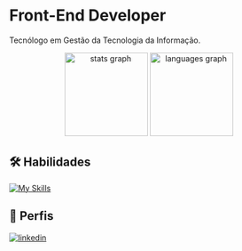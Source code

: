 
# Front-End Developer

Tecnólogo em Gestão da Tecnologia da Informação.


<div align="center">
  <img src="https://github-readme-stats.vercel.app/api?username=NikiMorus&hide_title=false&hide_rank=false&show_icons=true&include_all_commits=true&count_private=true&disable_animations=false&theme=dracula&locale=en&hide_border=false" height="150" alt="stats graph"  />
  <img src="https://github-readme-stats.vercel.app/api/top-langs?username=NikiMorus&locale=en&hide_title=false&layout=compact&card_width=320&langs_count=5&theme=dracula&hide_border=false" height="150" alt="languages graph"  />
</div>


## 🛠 Habilidades
[![My Skills](https://skillicons.dev/icons?i=js,html,css,git)](https://skillicons.dev)


## 🔗 Perfis

[![linkedin](https://img.shields.io/badge/linkedin-0A66C2?style=for-the-badge&logo=linkedin&logoColor=white)](https://www.linkedin.com/in/nikimorus)




